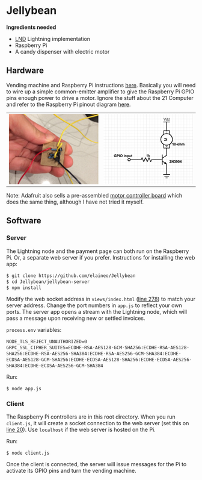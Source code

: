 # Jellybean

**Ingredients needed**
 * [LND](https://github.com/lightningnetwork/lnd) Lightning implementation
 * Raspberry Pi 
 * A candy dispenser with electric motor

## Hardware

Vending machine and Raspberry Pi instructions [here](https://medium.com/@eiaine/selling-real-world-goods-with-a-21-bitcoin-computer-c413ffe8376c#59a9). Basically you will need to wire up a simple common-emitter amplifier to give the Raspberry Pi GPIO pins enough power to drive a motor. Ignore the stuff about the 21 Computer and refer to the Raspberry Pi pinout diagram [here](https://pinout.xyz/).

<table>
  <tr><td>
<img src="https://raw.githubusercontent.com/elaineo/Jellybean/master/docs/ce-amplifier.jpg" width="300">
  </td><td>
<img src="https://raw.githubusercontent.com/elaineo/Jellybean/master/docs/ce-circuit.png" width="300">
  </tr>
</table>

Note: Adafruit also sells a pre-assembled [motor controller board](https://www.adafruit.com/product/1940) which does the same thing, although I have not tried it myself. 

## Software

### Server
The Lightning node and the payment page can both run on the Raspberry Pi. Or, a separate web server if you prefer. Instructions for installing the web app:
```
$ git clone https://github.com/elaineo/Jellybean
$ cd Jellybean/jellybean-server
$ npm install
```
Modify the web socket address in `views/index.html` ([line 278](https://github.com/elaineo/Jellybean/blob/eb1c719d8ad8b485dc4b5b0ef19116f4374ae64b/jellybean-server/views/index.html#L278)) to match your server address. Change the port numbers in `app.js` to reflect your own ports. The server app opens a stream with the Lightning node, which will pass a message upon receiving new or settled invoices.

`process.env` variables:
```
NODE_TLS_REJECT_UNAUTHORIZED=0 
GRPC_SSL_CIPHER_SUITES=ECDHE-RSA-AES128-GCM-SHA256:ECDHE-RSA-AES128-SHA256:ECDHE-RSA-AES256-SHA384:ECDHE-RSA-AES256-GCM-SHA384:ECDHE-ECDSA-AES128-GCM-SHA256:ECDHE-ECDSA-AES128-SHA256:ECDHE-ECDSA-AES256-SHA384:ECDHE-ECDSA-AES256-GCM-SHA384 
```

Run:
```
$ node app.js
```

### Client
The Raspberry Pi controllers are in this root directory. When you run `client.js`, it will create a socket connection to the web server (set this on [line 20](https://github.com/elaineo/Jellybean/blob/eb1c719d8ad8b485dc4b5b0ef19116f4374ae64b/app.js#L20)). Use `localhost` if the web server is hosted on the Pi.

Run:
```
$ node client.js
```
Once the client is connected, the server will issue messages for the Pi to activate its GPIO pins and turn the vending machine.
